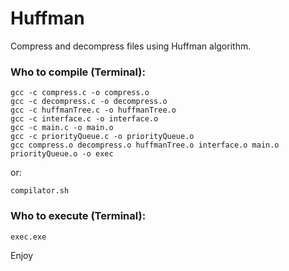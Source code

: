 # Huffman

Compress and decompress files using Huffman algorithm.

### Who to compile (Terminal):

	gcc -c compress.c -o compress.o
	gcc -c decompress.c -o decompress.o
	gcc -c huffmanTree.c -o huffmanTree.o
	gcc -c interface.c -o interface.o
	gcc -c main.c -o main.o
	gcc -c priorityQueue.c -o priorityQueue.o
	gcc compress.o decompress.o huffmanTree.o interface.o main.o priorityQueue.o -o exec

or:

	compilator.sh

### Who to execute (Terminal):

	exec.exe

Enjoy